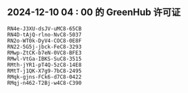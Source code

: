 ## 2024-12-10 04 : 00 的 GreenHub 许可证
```
RN4e-J3XU-dsJV-uMC8-65CB
RN4D-tAjQ-rlno-NvC8-5037
RN2o-WT0k-DyV4-COC8-0E8F
RN22-5G5j-jbck-FeC8-3293
RMwp-ZtCK-b7eN-0VC8-BFE3
RMwl-VtGa-IBKS-SuC8-3515
RMth-jYR1-pT4Q-5zC8-14E8
RMtT-j1QK-X7g9-7bC8-2495
RMqk-gjns-FCk6-d7C8-0422
RMqj-n462-T2Bj-w4C8-C390
```
